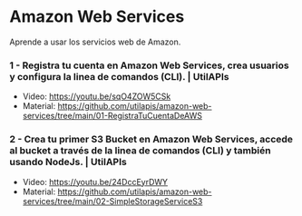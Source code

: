 # Amazon Web Services
Aprende a usar los servicios web de Amazon.

### 1 - Registra tu cuenta en Amazon Web Services, crea usuarios y configura la linea de comandos (CLI). | UtilAPIs
- Video: https://youtu.be/sqO4ZOW5CSk
- Material: https://github.com/utilapis/amazon-web-services/tree/main/01-RegistraTuCuentaDeAWS


### 2 - Crea tu primer S3 Bucket en Amazon Web Services, accede al bucket a través de la linea de comandos (CLI) y también usando NodeJs. | UtilAPIs
- Video: https://youtu.be/24DccEyrDWY
- Material: https://github.com/utilapis/amazon-web-services/tree/main/02-SimpleStorageServiceS3
